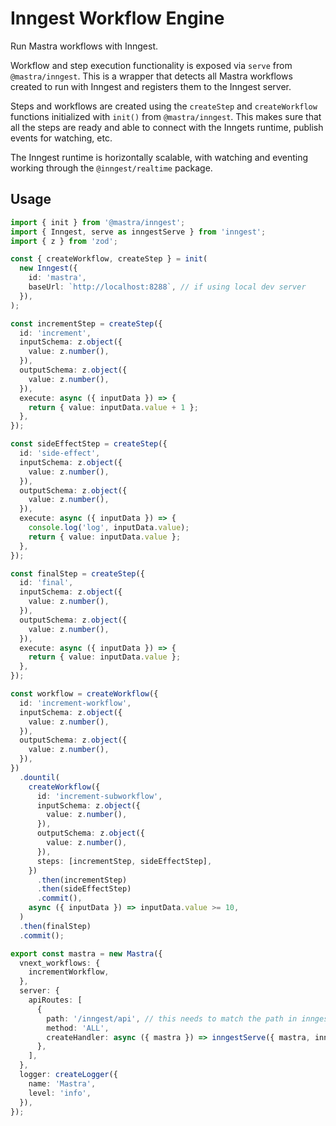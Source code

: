 # Inngest Workflow Engine

Run Mastra workflows with Inngest.

Workflow and step execution functionality is exposed via `serve` from `@mastra/inngest`.
This is a wrapper that detects all Mastra workflows created to run with Inngest and registers them to the Inngest server.

Steps and workflows are created using the `createStep` and `createWorkflow` functions initialized with `init()` from `@mastra/inngest`.
This makes sure that all the steps are ready and able to connect with the Inngets runtime, publish events for watching, etc.

The Inngest runtime is horizontally scalable, with watching and eventing working through the `@inngest/realtime` package.

## Usage

```ts
import { init } from '@mastra/inngest';
import { Inngest, serve as inngestServe } from 'inngest';
import { z } from 'zod';

const { createWorkflow, createStep } = init(
  new Inngest({
    id: 'mastra',
    baseUrl: `http://localhost:8288`, // if using local dev server
  }),
);

const incrementStep = createStep({
  id: 'increment',
  inputSchema: z.object({
    value: z.number(),
  }),
  outputSchema: z.object({
    value: z.number(),
  }),
  execute: async ({ inputData }) => {
    return { value: inputData.value + 1 };
  },
});

const sideEffectStep = createStep({
  id: 'side-effect',
  inputSchema: z.object({
    value: z.number(),
  }),
  outputSchema: z.object({
    value: z.number(),
  }),
  execute: async ({ inputData }) => {
    console.log('log', inputData.value);
    return { value: inputData.value };
  },
});

const finalStep = createStep({
  id: 'final',
  inputSchema: z.object({
    value: z.number(),
  }),
  outputSchema: z.object({
    value: z.number(),
  }),
  execute: async ({ inputData }) => {
    return { value: inputData.value };
  },
});

const workflow = createWorkflow({
  id: 'increment-workflow',
  inputSchema: z.object({
    value: z.number(),
  }),
  outputSchema: z.object({
    value: z.number(),
  }),
})
  .dountil(
    createWorkflow({
      id: 'increment-subworkflow',
      inputSchema: z.object({
        value: z.number(),
      }),
      outputSchema: z.object({
        value: z.number(),
      }),
      steps: [incrementStep, sideEffectStep],
    })
      .then(incrementStep)
      .then(sideEffectStep)
      .commit(),
    async ({ inputData }) => inputData.value >= 10,
  )
  .then(finalStep)
  .commit();

export const mastra = new Mastra({
  vnext_workflows: {
    incrementWorkflow,
  },
  server: {
    apiRoutes: [
      {
        path: '/inngest/api', // this needs to match the path in inngest dev server (or production) config
        method: 'ALL',
        createHandler: async ({ mastra }) => inngestServe({ mastra, inngest }),
      },
    ],
  },
  logger: createLogger({
    name: 'Mastra',
    level: 'info',
  }),
});
```
